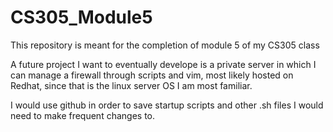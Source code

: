 # CS305_Module5
This repository is meant for the completion of module 5 of my CS305 class

A future project I want to eventually develope is a private server in which I can manage a firewall through scripts and vim, most
likely hosted on Redhat, since that is the linux server OS I am most familiar. 

I would use github in order to save startup scripts and other .sh files I would need to make frequent changes to. 









